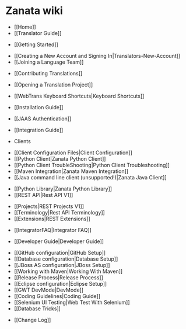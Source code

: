 # Zanata wiki

- [[Home]]
- [[Translator Guide]]
 * [[Getting Started]]
  - [[Creating a New Account and Signing In|Translators-New-Account]]
  - [[Joining a Language Team]]
 * [[Contributing Translations]]
  - [[Opening a Translation Project]]
 * [[WebTrans Keyboard Shortcuts|Keyboard Shortcuts]]
- [[Installation Guide]]
 * [[JAAS Authentication]]
- [[Integration Guide]]
 * Clients
  - [[Client Configuration Files|Client Configuration]]
  - [[Python Client|Zanata Python Client]]
  - [[Python Client TroubleShooting|Python Client Troubleshooting]]
  - [[Maven Integration|Zanata Maven Integration]]
  - [[Java command line client (unsupported!)|Zanata Java Client]]
 * [[Python Library|Zanata Python Library]]
 * [[REST API|Rest API V1]]
  - [[Projects|REST Projects V1]]
  - [[Terminology|Rest API Terminology]]
  - [[Extensions|REST Extensions]]
 * [[IntegratorFAQ|Integrator FAQ]]
- [[Developer Guide|Developer Guide]]
 * [[GitHub configuration|GitHub Setup]]
 * [[Database configuration|Database Setup]]
 * [[JBoss AS configuration|JBoss Setup]]
 * [[Working with Maven|Working With Maven]]
 * [[Release Process|Release Process]]
 * [[Eclipse configuration|Eclipse Setup]]
 * [[GWT DevMode|DevMode]]
 * [[Coding Guidelines|Coding Guide]]
 * [[Selenium UI Testing|Web Test With Selenium]]
 * [[Database Tricks]]
- [[Change Log]]